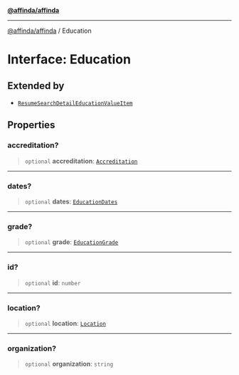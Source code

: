 [**@affinda/affinda**](../README.md)

***

[@affinda/affinda](../globals.md) / Education

# Interface: Education

## Extended by

- [`ResumeSearchDetailEducationValueItem`](ResumeSearchDetailEducationValueItem.md)

## Properties

### accreditation?

> `optional` **accreditation**: [`Accreditation`](Accreditation.md)

***

### dates?

> `optional` **dates**: [`EducationDates`](EducationDates.md)

***

### grade?

> `optional` **grade**: [`EducationGrade`](EducationGrade.md)

***

### id?

> `optional` **id**: `number`

***

### location?

> `optional` **location**: [`Location`](Location.md)

***

### organization?

> `optional` **organization**: `string`
